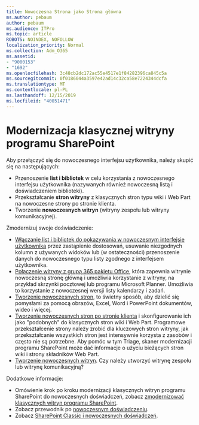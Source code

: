 ```yaml
---
title: Nowoczesna Strona jako Strona główna
ms.author: pebaum
author: pebaum
ms.audience: ITPro
ms.topic: article
ROBOTS: NOINDEX, NOFOLLOW
localization_priority: Normal
ms.collection: Adm_O365
ms.assetid:
- "9000153"
- "1692"
ms.openlocfilehash: 3c48cb2dc172ac55e4517e1f84282396ca845c5a
ms.sourcegitcommit: 0f0186044a3597e42ad14c32ca58e7224344dcfa
ms.translationtype: MT
ms.contentlocale: pl-PL
ms.lasthandoff: 12/15/2019
ms.locfileid: "40051471"
---
```

# <a name="modernize-your-classic-sharepoint-site"></a>Modernizacja klasycznej witryny programu SharePoint

Aby przełączyć się do nowoczesnego interfejsu użytkownika, należy skupić się na następujących:

- Przenoszenie **list i bibliotek** w celu korzystania z nowoczesnego interfejsu użytkownika (nazywanych również nowoczesną listą i doświadczeniem biblioteki).
- Przekształcanie **stron witryny** z klasycznych stron typu wiki i Web Part na nowoczesne strony po stronie klienta.
- Tworzenie **nowoczesnych witryn** (witryny zespołu lub witryny komunikacyjnej).

Zmodernizuj swoje doświadczenie:
- [Włączanie list i bibliotek do pokazywania w nowoczesnym interfejsie użytkownika](https://docs.microsoft.com/sharepoint/dev/transform/modernize-userinterface-lists-and-libraries) przez zastąpienie dostosowań, usuwanie niezgodnych kolumn z używanych widoków lub (w ostateczności) przenoszenie danych do nowoczesnego typu listy zgodnego z interfejsem użytkownika.
- [Połączenie witryny z grupą 365 pakietu Office](https://docs.microsoft.com/sharepoint/dev/transform/modernize-connect-to-office365-group), która zapewnia witrynie nowoczesną stronę główną i umożliwia korzystanie z witryny, na przykład skrzynki pocztowej lub programu Microsoft Planner. Umożliwia to korzystanie z nowoczesnej wersji listy kalendarzy i zadań.
- [Tworzenie nowoczesnych stron](https://support.office.com/article/create-and-use-modern-pages-on-a-sharepoint-site-b3d46deb-27a6-4b1e-87b8-df851e503dec), to świetny sposób, aby dzielić się pomysłami za pomocą obrazów, Excel, Word i PowerPoint dokumentów, wideo i więcej.
- [Tworzenie nowoczesnych stron po stronie klienta](https://docs.microsoft.com/sharepoint/dev/transform/modernize-userinterface-site-pages) i skonfigurowanie ich jako "podobnych" do klasycznych stron wiki i Web Part. Programowe przekształcenie strony należy zrobić dla kluczowych stron witryny, jak przekształcanie wszystkich stron jest intensywnie korzysta z zasobów i często nie są potrzebne. Aby pomóc w tym Triage, skaner modernizacji programu SharePoint może dać informacje o użyciu bieżących stron wiki i strony składników Web Part.
- [Tworzenie nowoczesnych witryn](https://support.office.com/article/create-a-team-site-in-sharepoint-ef10c1e7-15f3-42a3-98aa-b5972711777d). Czy należy utworzyć witrynę zespołu lub witrynę komunikacyjną?

Dodatkowe informacje: 
- Omówienie krok po kroku modernizacji klasycznych witryn programu SharePoint do nowoczesnych doświadczeń, zobacz [zmodernizować klasycznych witryn programu SharePoint](https://docs.microsoft.com/sharepoint/dev/transform/modernize-classic-sites).
- Zobacz przewodnik po [nowoczesnym doświadczeniu](https://docs.microsoft.com/sharepoint/guide-to-sharepoint-modern-experience).
- Zobacz [SharePoint Classic i nowoczesnych doświadczeń](https://support.office.com/article/sharepoint-classic-and-modern-experiences-5725c103-505d-4a6e-9350-300d3ec7d73f). 




